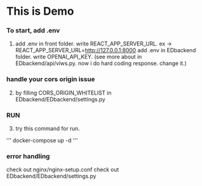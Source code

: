 # This is Demo

### To start, add .env

1. add .env in front folder.
   write REACT_APP_SERVER_URL. ex -> REACT_APP_SERVER_URL=http://127.0.0.1:8000
   add .env in EDbackend folder.
   write OPENAI_API_KEY. (see more about in EDbackend/api/viws.py. now i do hard coding response. change it.)

### handle your cors origin issue

2. by filling CORS_ORIGIN_WHITELIST in EDbackend/EDbackend/settings.py

### RUN

3. try this command for run.

'''
docker-compose up -d
'''

### error handling

check out nginx/nginx-setup.conf
check out EDbackend/EDbackend/settings.py
